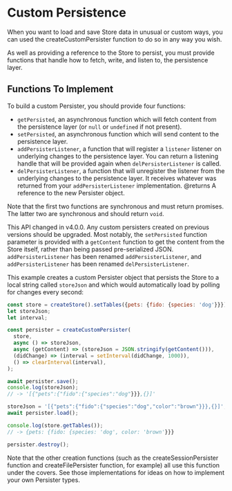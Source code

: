 # Custom Persistence

When you want to load and save Store data in unusual or custom ways, you can
used the createCustomPersister function to do so in any way you wish.

As well as providing a reference to the Store to persist, you must provide
functions that handle how to fetch, write, and listen to, the persistence layer.

## Functions To Implement

To build a custom Persister, you should provide four functions:

- `getPersisted`, an asynchronous function which will fetch content from
  the persistence layer (or `null` or `undefined` if not present).
- `setPersisted`, an asynchronous function which will send content to the
  persistence layer.
- `addPersisterListener`, a function that will register a `listener`
  listener on underlying changes to the persistence layer. You can return a
  listening handle that will be provided again when `delPersisterListener`
  is called.
- `delPersisterListener`, a function that will unregister the listener
  from the underlying changes to the persistence layer. It receives whatever
  was returned from your `addPersisterListener` implementation.
  @returns A reference to the new Persister object.

Note that the first two functions are synchronous and must return promises. The
latter two are synchronous and should return `void`.

This API changed in v4.0.0. Any custom persisters created on previous versions
should be upgraded. Most notably, the `setPersisted` function parameter is
provided with a `getContent` function to get the content from the Store itself,
rather than being passed pre-serialized JSON. `addPersisterListener` has been
renamed `addPersisterListener`, and `addPersisterListener` has been renamed
`delPersisterListener`.

This example creates a custom Persister object that persists the Store to a
local string called `storeJson` and which would automatically load by polling
for changes every second:

```js
const store = createStore().setTables({pets: {fido: {species: 'dog'}}});
let storeJson;
let interval;

const persister = createCustomPersister(
  store,
  async () => storeJson,
  async (getContent) => (storeJson = JSON.stringify(getContent())),
  (didChange) => (interval = setInterval(didChange, 1000)),
  () => clearInterval(interval),
);

await persister.save();
console.log(storeJson);
// -> '[{"pets":{"fido":{"species":"dog"}}},{}]'

storeJson = '[{"pets":{"fido":{"species":"dog","color":"brown"}}},{}]';
await persister.load();

console.log(store.getTables());
// -> {pets: {fido: {species: 'dog', color: 'brown'}}}

persister.destroy();
```

Note that the other creation functions (such as the createSessionPersister
function and createFilePersister function, for example) all use this function
under the covers. See those implementations for ideas on how to implement your
own Persister types.
